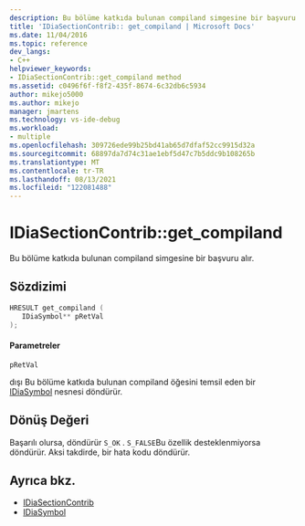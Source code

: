 ```yaml
---
description: Bu bölüme katkıda bulunan compiland simgesine bir başvuru alır.
title: 'IDiaSectionContrib:: get_compiland | Microsoft Docs'
ms.date: 11/04/2016
ms.topic: reference
dev_langs:
- C++
helpviewer_keywords:
- IDiaSectionContrib::get_compiland method
ms.assetid: c0496f6f-f8f2-435f-8674-6c32db6c5934
author: mikejo5000
ms.author: mikejo
manager: jmartens
ms.technology: vs-ide-debug
ms.workload:
- multiple
ms.openlocfilehash: 309726ede99b25bd41ab65d7dfaf52cc9915d32a
ms.sourcegitcommit: 68897da7d74c31ae1ebf5d47c7b5ddc9b108265b
ms.translationtype: MT
ms.contentlocale: tr-TR
ms.lasthandoff: 08/13/2021
ms.locfileid: "122081488"
---
```

# <a name="idiasectioncontribget_compiland"></a>IDiaSectionContrib::get_compiland
Bu bölüme katkıda bulunan compiland simgesine bir başvuru alır.

## <a name="syntax"></a>Sözdizimi

```C++
HRESULT get_compiland ( 
   IDiaSymbol** pRetVal
);
```

#### <a name="parameters"></a>Parametreler
 `pRetVal`

dışı Bu bölüme katkıda bulunan compiland öğesini temsil eden bir [IDiaSymbol](../../debugger/debug-interface-access/idiasymbol.md) nesnesi döndürür.

## <a name="return-value"></a>Dönüş Değeri
 Başarılı olursa, döndürür `S_OK` . `S_FALSE`Bu özellik desteklenmiyorsa döndürür. Aksi takdirde, bir hata kodu döndürür.

## <a name="see-also"></a>Ayrıca bkz.
- [IDiaSectionContrib](../../debugger/debug-interface-access/idiasectioncontrib.md)
- [IDiaSymbol](../../debugger/debug-interface-access/idiasymbol.md)
